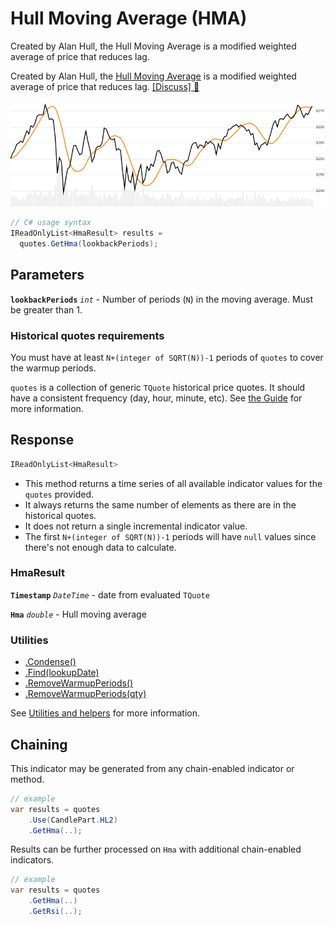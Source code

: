 # Hull Moving Average (HMA)

 Created by Alan Hull, the Hull Moving Average is a modified weighted average of price that reduces lag.



Created by Alan Hull, the [Hull Moving Average](https://alanhull.com/hull-moving-average) is a modified weighted average of price that reduces lag.
[[Discuss] &#128172;](https://github.com/DaveSkender/Stock.Indicators/discussions/252 "Community discussion about this indicator")

![chart for Hma](../assets/charts/Hma.png)

```csharp
// C# usage syntax
IReadOnlyList<HmaResult> results =
  quotes.GetHma(lookbackPeriods);
```

## Parameters

**`lookbackPeriods`** _`int`_ - Number of periods (`N`) in the moving average.  Must be greater than 1.

### Historical quotes requirements

You must have at least `N+(integer of SQRT(N))-1` periods of `quotes` to cover the warmup periods.

`quotes` is a collection of generic `TQuote` historical price quotes.  It should have a consistent frequency (day, hour, minute, etc).  See [the Guide](../guide.md#historical-quotes) for more information.

## Response

```csharp
IReadOnlyList<HmaResult>
```

- This method returns a time series of all available indicator values for the `quotes` provided.
- It always returns the same number of elements as there are in the historical quotes.
- It does not return a single incremental indicator value.
- The first `N+(integer of SQRT(N))-1` periods will have `null` values since there's not enough data to calculate.

### HmaResult

**`Timestamp`** _`DateTime`_ - date from evaluated `TQuote`

**`Hma`** _`double`_ - Hull moving average

### Utilities

- [.Condense()](../utilities.md#sort-quotes)
- [.Find(lookupDate)](../utilities.md#find-indicator-result)
- [.RemoveWarmupPeriods()](../utilities.md#get-or-exclude-nulls)
- [.RemoveWarmupPeriods(qty)](../utilities.md#get-or-exclude-nulls)

See [Utilities and helpers](../utilities.md#utilities-for-indicator-results) for more information.

## Chaining

This indicator may be generated from any chain-enabled indicator or method.

```csharp
// example
var results = quotes
    .Use(CandlePart.HL2)
    .GetHma(..);
```

Results can be further processed on `Hma` with additional chain-enabled indicators.

```csharp
// example
var results = quotes
    .GetHma(..)
    .GetRsi(..);
```
